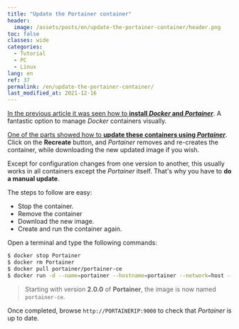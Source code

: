 ```yaml
---
title: "Update the Portainer container"
header:
  image: /assets/posts/en/update-the-portainer-container/header.png
toc: false
classes: wide
categories:
  - Tutorial
  - PC
  - Linux
lang: en
ref: 37
permalink: /en/update-the-portainer-container/
last_modified_at: 2021-12-16
---
```


[In the previous article it was seen how to **install *Docker* and *Portainer***](https://www.danielmartingonzalez.com/en/docker-and-portainer-in-debian). A fantastic option to manage *Docker* containers visually.

[One of the parts showed how to **update these containers using *Portainer***](https://www.danielmartingonzalez.com/en/docker-and-portainer-in-debian/#bonus-2-keep-your-containers-up-to-date). Click on the **Recreate** button, and *Portainer* removes and re-creates the container, while downloading the new updated image if you wish.

Except for configuration changes from one version to another, this usually works in all containers except the *Portainer* itself. That's why you have to **do a manual update**.

The steps to follow are easy:

- Stop the container.
- Remove the container
- Download the new image.
- Create and run the container again.

Open a terminal and type the following commands:

```bash
$ docker stop Portainer
$ docker rm Portainer
$ docker pull portainer/portainer-ce
$ docker run -d --name=portainer --hostname=portainer --network=host --restart=always -v /var/run/docker.sock:/var/run/docker.sock -v portainer_data:/data -e TZ='Europe/Madrid' portainer/portainer-ce
```

> Starting with version **2.0.0** of **Portainer**, the image is now named `portainer-ce`.

Once completed, browse `http://PORTAINERIP:9000` to check that *Portainer* is up to date.
